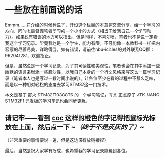 # 一些放在前面说的话

Emmm……在介绍的时候也说了，开设这个栏目的本意是交流分享，给一个学习的方向，同时也是督促笔者学习的一个小小的方式（相当于给我自己一个学习动力）。如果说有错误的地方可以指出，但是同样，不喜勿喷，笔者也不是说一定看我这个学习记录。毕竟我也是一个学生，能力有限，不可能像一本教科书一样把内容写的尽善尽美，详略得当。如有错误，请前往nbu-icicles的对外联系QQ群：962041281。欢迎指正。

但是，虽然说是一个学习记录，为了其可读性和美观性，笔者也会在其中添加一些幽默的语言来增添一些趣味性，以我自己本身的一个行文风格来写这么一篇学习记录（笔者本人也是写过一段时间小说的）。让各位至少在看的过程中不那么乏味，而是以一种相对轻松的态度去学习STM32这一门技术。

本文是基于 野火 STM32F103C8T6 的一个学习笔记，有关 正点原子 ATK-NANO STM32F1 开发板的学习笔记也会同步更新。

## 请记牢——看到 [doc]() 这样的橙色的字记得把鼠标光标放在上面，然后点一下 *~（终于不是灰灰的了）~*

（非常重要的事情要说一遍，但是这边没有放链接捏）

最后，当然是祝大家学有所成，也希望我的学习记录能帮到各位。

<style>
.md-typeset table:not([class]) th {
    min-width: 1em;
}
</style>
